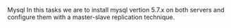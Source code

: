 Mysql
In this tasks we are to install mysql vertion 5.7.x on both servers and configure them with a master-slave replication technique.
